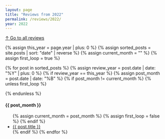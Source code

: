 ```yaml
---
layout: page
title: "Reviews from 2022"
permalink: /reviews/2022/
year: 2022
---
```

[↑ Go to all reviews](/reviews/)

{% assign this_year = page.year | plus: 0 %}
{% assign sorted_posts = site.posts | sort: "date" | reverse %}
{% assign current_month = "" %}
{% assign first_loop = true %}

{% for post in sorted_posts %}
{% assign review_year = post.date | date: "%Y" | plus: 0 %}
{% if review_year == this_year %}
{% assign post_month = post.date | date: "%B" %}
{% if post_month != current_month %}
{% unless first_loop %}
</ul>
{% endunless %}
<h4>{{ post_month }}</h4>
<ul>
{% assign current_month = post_month %}
{% assign first_loop = false %}
{% endif %}
<li><a href="{{ post.url }}">{{ post.title }}</a></li>
{% endif %}
{% endfor %}
</ul>
